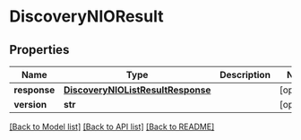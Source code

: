 # DiscoveryNIOResult

## Properties
Name | Type | Description | Notes
------------ | ------------- | ------------- | -------------
**response** | [**DiscoveryNIOListResultResponse**](DiscoveryNIOListResultResponse.md) |  | [optional] 
**version** | **str** |  | [optional] 

[[Back to Model list]](../README.md#documentation-for-models) [[Back to API list]](../README.md#documentation-for-api-endpoints) [[Back to README]](../README.md)


